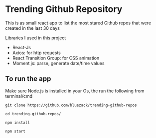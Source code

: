 # Trending Github Repository
This is as small react app to list the most stared Github repos that were created in the last 30 days

Libraries I used in this project

* React-Js
* Axios: for http requests
* React Transition Group: for CSS animation
* Moment js: parse, generate date/time values

## To run the app
Make sure Node.js is installed in your Os, the run the following from terminal/cmd

```
git clone https://github.com/bluezack/trending-github-repos
```
```
cd trending-github-repos/
```
```
npm install
```
```
npm start
```

